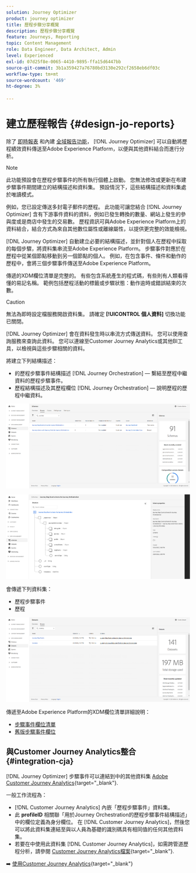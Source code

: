 ```yaml
---
solution: Journey Optimizer
product: journey optimizer
title: 歷程步驟分享概覽
description: 歷程步驟分享概覽
feature: Journeys, Reporting
topic: Content Management
role: Data Engineer, Data Architect, Admin
level: Experienced
exl-id: 07d25f8e-0065-4410-9895-ffa15d6447bb
source-git-commit: 3b1a359427a76780bd3130e292cf2658eb6df03c
workflow-type: tm+mt
source-wordcount: '469'
ht-degree: 3%

---
```


# 建立歷程報告 {#design-jo-reports}

除了 [即時報表](live-report.md) 和內建 [全域報告功能](global-report.md)， [!DNL Journey Optimizer] 可以自動將歷程績效資料傳送至Adobe Experience Platform，以便與其他資料結合而進行分析。

>[!NOTE]
>
>此功能預設會在歷程步驟事件的所有執行個體上啟動。 您無法修改或更新在布建步驟事件期間建立的結構描述和資料集。 預設情況下，這些結構描述和資料集處於唯讀模式。

例如，您已設定傳送多封電子郵件的歷程。 此功能可讓您結合 [!DNL Journey Optimizer] 含有下游事件資料的資料，例如已發生轉換的數量、網站上發生的參與度或是商店中發生的交易數。 歷程資訊可與Adobe Experience Platform上的資料結合，結合方式為來自其他數位屬性或離線屬性，以提供更完整的效能檢視。

[!DNL Journey Optimizer] 自動建立必要的結構描述，並針對個人在歷程中採取的每個步驟，將資料集串流至Adobe Experience Platform。 步驟事件對應於在歷程中從某個節點移動到另一個節點的個人。 例如，在包含事件、條件和動作的歷程中，會將三個步驟事件傳送至Adobe Experience Platform。

傳遞的XDM欄位清單是完整的。 有些包含系統產生的程式碼，有些則有人類看得懂的易記名稱。 範例包括歷程活動的標籤或步驟狀態：動作逾時或錯誤結束的次數。

>[!CAUTION]
>
>無法為即時設定檔服務開啟資料集。 請確定 **[!UICONTROL 個人資料]** 切換功能已關閉。

[!DNL Journey Optimizer] 會在資料發生時以串流方式傳送資料。 您可以使用查詢服務來查詢此資料。 您可以連線至Customer Journey Analytics或其他BI工具，以檢視與這些步驟相關的資料。

將建立下列結構描述：

* 的歷程步驟事件結構描述 [!DNL Journey Orchestration]  — 繫結至歷程中繼資料的歷程步驟事件。
* 歷程結構描述及其歷程欄位 [!DNL Journey Orchestration]  — 說明歷程的歷程中繼資料。

![](assets/sharing1.png)

![](assets/sharing2.png)

會傳遞下列資料集：

* 歷程步驟事件
* 歷程

![](assets/sharing3.png)

傳遞至Adobe Experience Platform的XDM欄位清單詳細說明：

* [步驟事件欄位清單](../reports/sharing-field-list.md)
* [舊版步驟事件欄位](../reports/sharing-legacy-fields.md)

## 與Customer Journey Analytics整合 {#integration-cja}

[!DNL Journey Optimizer] 步驟事件可以連結到中的其他資料集 [Adobe Customer Journey Analytics](https://experienceleague.adobe.com/docs/analytics-platform/using/cja-overview/cja-overview.html?lang=zh-Hant){target="_blank"}.

一般工作流程為：

* [!DNL Customer Journey Analytics] 內嵌「歷程步驟事件」資料集。
* 此 **profileID** 相關聯「用於Journey Orchestration的歷程步驟事件結構描述」中的欄位定義為身分欄位。 在 [!DNL Customer Journey Analytics]，然後您可以將此資料集連結至與以人員為基礎的識別碼具有相同值的任何其他資料集。
* 若要在中使用此資料集 [!DNL Customer Journey Analytics]，如需跨管道歷程分析，請參閱 [Customer Journey Analytics檔案](https://experienceleague.adobe.com/docs/analytics-platform/using/cja-usecases/cross-channel.html){target="_blank"}.

➡️ [使用Customer Journey Analytics](cja-ajo.md){target="_blank"}

